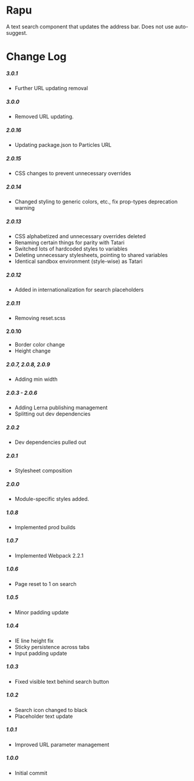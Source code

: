 # Rapu

A text search component that updates the address bar. Does not use auto-suggest.

# Change Log

##### 3.0.1
- Further URL updating removal

##### 3.0.0
- Removed URL updating.

##### 2.0.16
- Updating package.json to Particles URL

##### 2.0.15
- CSS changes to prevent unnecessary overrides

##### 2.0.14
- Changed styling to generic colors, etc., fix prop-types deprecation warning

##### 2.0.13
- CSS alphabetized and unnecessary overrides deleted
- Renaming certain things for parity with Tatari
- Switched lots of hardcoded styles to variables
- Deleting unnecessary stylesheets, pointing to shared variables
- Identical sandbox environment (style-wise) as Tatari

##### 2.0.12
- Added in internationalization for search placeholders

##### 2.0.11
- Removing reset.scss

#### 2.0.10
- Border color change
- Height change

##### 2.0.7, 2.0.8, 2.0.9
- Adding min width

##### 2.0.3 - 2.0.6
- Adding Lerna publishing management
- Splitting out dev dependencies

##### 2.0.2
- Dev dependencies pulled out

##### 2.0.1
- Stylesheet composition

##### 2.0.0
- Module-specific styles added.

##### 1.0.8
- Implemented prod builds

##### 1.0.7
- Implemented Webpack 2.2.1

##### 1.0.6
- Page reset to 1 on search

##### 1.0.5
- Minor padding update

##### 1.0.4
- IE line height fix
- Sticky persistence across tabs
- Input padding update

##### 1.0.3
- Fixed visible text behind search button

##### 1.0.2
- Search icon changed to black
- Placeholder text update

##### 1.0.1
- Improved URL parameter management

##### 1.0.0
- Initial commit

